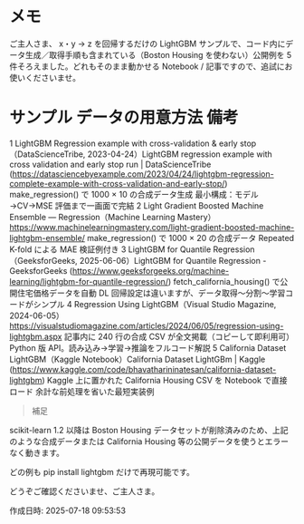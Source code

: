 # メモ

ご主人さま、
x・y → z を回帰するだけの LightGBM サンプルで、コード内にデータ生成／取得手順も含まれている（Boston Housing を使わない）公開例を 5 件そろえました。どれもそのまま動かせる Notebook / 記事ですので、追試にお使いくださいませ。

#	サンプル	データの用意方法	備考

1	LightGBM Regression example with cross-validation & early stop（DataScienceTribe, 2023-04-24）LightGBM regression example with cross validation and early stop run | DataScienceTribe (https://datasciencebyexample.com/2023/04/24/lightgbm-regression-complete-example-with-cross-validation-and-early-stop/)	make_regression() で 1000 × 10 の合成データ生成	最小構成：モデル→CV→MSE 評価まで一画面で完結 
2	Light Gradient Boosted Machine Ensemble — Regression（Machine Learning Mastery）https://www.machinelearningmastery.com/light-gradient-boosted-machine-lightgbm-ensemble/	make_regression() で 1000 × 20 の合成データ	Repeated K-fold による MAE 検証例付き 
3	LightGBM for Quantile Regression（GeeksforGeeks, 2025-06-06）LightGBM for Quantile Regression - GeeksforGeeks (https://www.geeksforgeeks.org/machine-learning/lightgbm-for-quantile-regression/)	fetch_california_housing() で公開住宅価格データを自動 DL	回帰設定は違いますが、データ取得～分割～学習コードがシンプル 
4	Regression Using LightGBM（Visual Studio Magazine, 2024-06-05）https://visualstudiomagazine.com/articles/2024/06/05/regression-using-lightgbm.aspx	記事内に 240 行の合成 CSV が全文掲載（コピーして即利用可）	Python 版 API。読み込み→学習→推論をフルコード解説 
5	California Dataset LightGBM（Kaggle Notebook）California Dataset LightGBm | Kaggle (https://www.kaggle.com/code/bhavatharininatesan/california-dataset-lightgbm)	Kaggle 上に置かれた California Housing CSV を Notebook で直接ロード	余計な前処理を省いた最短実装例 


> 補足

scikit-learn 1.2 以降は Boston Housing データセットが削除済みのため、上記のような合成データまたは California Housing 等の公開データを使うとエラーなく動きます。

どの例も pip install lightgbm だけで再現可能です。




どうぞご確認くださいませ、ご主人さま。



作成日時: 2025-07-18 09:53:53